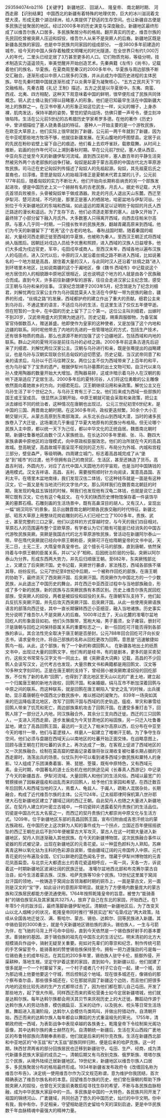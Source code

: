 293594074nb2116
【关键字】 新疆地区、 回湖人、 隆皇帝、 南北朝时期、 河西走廊
【识别结果】
中国西北的新疆有着特殊的地理优势，巨大的冰川滋润着戈壁大漠，形成无数个湖泊绿洲，给人类提供了舒适的生存空间。也让新疆自古便是多民族迁徙聚居的地区。经过2000多年的历史演变与深度融合。新疆地区最终形成了以维吾尔族人口居多，多民族聚居分布的格局。翻开真实的历史，维吾尔族的先民回纥曾被突厥人压迫和奴役，维吾尔人从来不是突厥人的后裔。新疆地区既是新疆各民族的家园，也是中华民族共同家园的组成部分。
一座3800多年前建造的城市，给今天的中国人保存着触摸文明曙光的时光隧道。在全世界只有约1,000万人的年代，二里头已经定居了3万甚至更多的人口。它们物质充裕，等级分明，技术制造实力遥遥领先，审美觉醒并开始创造艺术。先秦典籍《左传》《尚书》，记载着他们的族名，华夏族。在夏商周至秦汉的2000多年中。华夏族与周边部族不断交汇融合。逐渐形成以中原人口居多的汉族，并从此成为中国历史进程的主体民族。早在先秦时期中国就逐渐形成了以炎黄华夏为凝聚核心，“五方之民共天下”的交融格局。先秦古籍《礼记 王制》描述，五方之民是以华夏居中。东夷、南蛮、西戎、北夷、四方相配，这种天下观意味着中国的鲜明，很早便形成了民族共同体概念。铜人武士俑让我们得以目睹塞人的形象。他们是已知最早生活在中国新疆大地上的族群之一。在汉书中塞人的形象正如这位武士一样，尖尖的帽子，上身赤裸，肌肉发达，保持半跪的姿势，警觉的望向战场，仿佛只要一声号令，便立刻冲锋陷阵。生活在公元前5世纪的古希腊历史学家希罗多德。在他的著作《历史》中，曾详细描绘了塞人骁勇善战的特征。
塞种人一开始主要的是一个游牧民族，在欧亚大草原上，他们实际上很早就到了新疆，公元前一两千年就到了新疆，因为在中亚呢那些地方牧场不够，他就往新疆发展。在天山腹地的呼图壁县。定居于此的先民在粉砂岩壁上留下自己的痕迹。他们看上去欢呼雀跃，载歌载舞。从时间上推断，岩画的创作年代可以上溯到春秋时期。早在公元前7世纪，塞人便从西亚、中亚向东迁徙至今天的新疆伊犁河流域。直到西汉初年，塞人数百年的平静生活突然被另外两个古老部族的战争打破。匈奴是起源于蒙古高原的中国古代北方草原游牧民族。司马迁在史记匈奴列传描述了匈奴人的先祖起源。匈奴，其先祖夏后氏之苗裔也，曰淳维。意思是匈奴人的始祖淳维正是夏朝末代君主桀的儿子。公元前177年前后，随着匈奴的实力不断壮大，他们开始向长期称臣纳贡的另一个部族发起进攻，便是中国历史上又一个赫赫有名的古老民族，月氏人。据史书记载，大月氏首领兵败被杀，头骨被匈奴单于做成酒器。败走的月氏人退出天山东麓。西迁至伊犁河、楚河流域，不巧的是，那里正是塞人的栖居地，哈密盆地与伊犁河谷。分别位于今天新疆地区的东端和西端，如此遥远的距离足以证明败于匈奴的月氏人西迁路途的漫长和遥远。为了生存下去，他们必须逐走那里的塞人。战争又开始了，最终除了小部分留下融入月氏外。大多数塞人只得离开西域，向西去往帕米尔高原。与塞人几乎同一时期，一只擅长牧羊的民族羌族，翻越青藏高原来到西域。他们为今天的新疆留下了“若羌”这个古老的地名。
春秋战国时期，随着秦国的崛起，大量经河西走廊迁徙至西域的华夏族，也被称为秦人。至西汉王朝正式将西域纳入版图后。因朝廷对戍边人员给予优惠和照顾，进入西域的汉族人日益增多。他们大多成为戍边官吏，军卒，屯田戍卒或商人。至西汉末年，西域各地以遍布汉族人的屯田点。进入汉代以后，中原的汉人就沿着丝绸之路不断进入西域，比如说著名的一个地方就是高昌，居住着大量的汉人，与此同时汉人还沿着“丝绸之路”进入到环塔里木地区，比如说南疆的这个于阗地区，像《魏书 西域传》中记载说这个地方居住的人的相貌跟中原地区很相近，这也说明这个地方的人就是由各个民族融合而成。直到今天，许多前往新疆伊犁的游客，往往会走进汉家公主纪念馆，感受汉王朝与乌孙和亲的往事。
汉家纪念馆建于2003年5月，纪念馆是为了纪念刘细君，刘解忧两位汉家公主作为乌孙国昆莫夫人生活在今伊犁一带为民族的融合，疆界的形成，“丝绸之路”的发展，西域都护府的建立作出了重大的贡献。细君公主来到乌孙后，不通这里的语言，不适应乌孙的生活，在这里生活了仅仅五年便早逝。但在短暂的一生中，在中国的历史上留下了三个第一。这位公主叫刘细君，出嫁时不到20岁，汉武帝用盛大的赏赐为她送行。历史记载，赐乘舆服御物，为备官属宦官侍御数百人，赠送甚盛。他即使作为皇家的这种使者，又是加强了这个内地和边疆的联系。同时呢他带去了内地的先进的一些管理地区的方式，包括生产技术，还有很多物质的商品，那么也源源不断的加强了这个边疆地区，包括西域和内地的联系。群山之间的夏特河谷是前往乌孙的必经之路。2000多年前这条古道先后迎来了刘细君、刘解忧两位汉家公主。汉朝与乌孙进行和亲，既是张骞提出的战略建议，也是乌孙与汉朝实现联合抗击匈奴的迫切愿望。历史记载，当汉武帝同意了和亲的请求后，乌孙以千匹马往聘汉女。两位公主不仅为西域带来了上百年的和平，也为乌孙留下了宝贵的遗产。根据伊犁州乌孙墓葬的出土文物可知，自汉代以来乌孙人使用陶器的数量开始大大增加。而陶器易碎，这或许暗示着乌孙人在汉朝的影响下逐渐适应了定居生活。2000多年后的夏特河谷，人们将这位勇敢的公主雕像依然面向着她故乡的方向。刘细君死后。汉王朝继续沿用和亲政策。解忧公主又在乌孙生活了半个世纪之久，与乌孙王育有三子二女。他们后来成为西域一些部族的国王或王室成员。
很显然从汉朝开始，中原王朝就可能会采取和亲政策，把公主派去嫁给不同的统治者，这种情况在唐朝也出现过。
公元三世纪初至6世纪末，是中国的三国、两晋南北朝时期。在这360多年间，政权更迭频繁，30余个大小王朝交替兴灭。从蒙古高原到东南部海滨，从东北长白山到西域大漠，当时的诸多民族卷入了大迁徙，这场潮流几乎重组了华夏大地原有的民族分布格局。但无论哪个民族入主中原，都以统一天下为己任，都以中华文化的正统自居。魏晋南北朝时期，新疆吐鲁番地区由数个汉人家族统治。在长达200多年里阚、张、马、麴四大家族承袭中原地区的治理模式，向中原政权臣服效忠。他们的治所就在今天的高昌故城。登高眺望，高昌故城平面呈现不规则的正方形，布局分为外城、内城和宫程三部分，壁垒森严，等级明确。四周建立城门，标志着高昌城完成了从“堡垒”到“城市”的过渡，他不但拥有自己的商贸区、生活区，甚至还铸造了货币。高昌吉利钱，外圆内方，对应了古代中国人天圆地方的宇宙观，也是当时中国铸钱的通用模式。汉文吉祥语、高昌、吉利，需要按照顺时针方向阅读，寓意高昌国、吉利太平。在塔里木盆地南缘，我们发现汉佉二体钱，它这种钱币就是一面是有这种汉文，它一面又是有当地流行的文字佉卢文。那么同样我们在魏晋南北朝廷的时期，我发现的龟兹五铢钱的时候，啊我们也发现他有汉龟二体钱，也就是说它上面啊它既有汉文，它也有这个龟兹文。
在今天的陕西历史博物馆保存着一件装饰华美的墓葬石榻。石雕刻画的生活场景中，既有高鼻深目的胡人，又有汉人，呈现出一幅“胡汉同乐”的景象，显示出魏晋南北朝时期各民族交融的时代特征。新疆北部、昭苏大草原上用整块花岗岩雕刻的石人们已经伫立了1000多年，贵族、武士，甚至完整的三口之家，他们以这样的方式穿越时空，与今天的我们四目相对。草原石人的范围遍布整个亚欧草原，有学者认为它们极有可能是已经消失的中国古代游牧民族突厥。突厥是我国古代的北方草原游牧民族，曾活动在新疆阿尔泰山一带。早在隋代突厥就已经向中原王朝称臣，突厥可汗在给隋朝皇帝的文书中说，天无二日，土无二王，大隋皇帝真皇帝也。这个擅长弓马的部族，直到唐朝，依然保持着与中原王朝的臣属关系，并以“父子”相称。后因统治阶层的分裂。突厥以阿尔泰山为分界。形成东西两大势力，并先后归顺唐王朝。至682年，东突厥残部北上，又建立了后突厥汗国。史书记载，突厥世行暴虐，家法残忍，西域各部族不堪其辱，纷纷反抗。公元7世纪至8世纪中后期，一个被称作回纥的部族，在唐王朝的协助下，最终消灭了西突厥汗国、后突厥汗国。而突厥作为中国北方的一个少数民族，从此退出了中国历史的舞台。并在西迁中亚西亚过程中与当地部族融合，形成了多个新的民族，新的民族与古突厥民族有本质区别。历史上维吾尔族先民回纥部族，受突厥人的奴役，两者是被奴役和奴役的关系。在唐朝军队支持下，他们起兵反抗东突厥汗国，并先后攻灭西突厥汗国、后突厥汗国。从此一些使用突厥语族语言的部落向西迁徙，其中一直长期辗转西迁小亚细亚，融入当地诸族。历史事实充分说明了维吾尔人不是突厥人的后裔。1000年过去了，天山北麓的准噶尔盆地回纥人的形象面目如初。他们头饰飘带，宽袍大袖，男子蓄须，女子雍容。册封可汗是唐朝与回纥之间保持臣属关系的重要标志之一，新一任回纥可汗能否得到各部族的承认。其合法性完全取决于唐王朝是否册封。公元788年回合回纥可汗向长安志书，请求皇帝允许。将自己部族的名称从回纥更改为回鹘，意思是“迅速敏捷如鹘鸟一般。从此，这个部族，有了一个新的称谓回鹘人。
在新疆各地出土的纸质文书中，出现过大量的回鹘文字，他们有的是经书，有的是剧本，更多的是买卖契约，这些文书常常与汉字文书一同出土。据《突厥语大词典》记载，高昌的不少回鹘人会读写汉文，近代考古也发现，大量宗教文书和典籍都是用回鹘文、汉文等10多种文字刻印的。正是在唐王朝的支持下，曾经弱小被突厥欺凌奴役的回纥部族，不仅有了新的名称“回鹘”，也得到了漠北地区至天山以北的广袤土地，建立起一个归属唐王朝的新地方政权，回鹘汗国。和亲婚姻，绢马互市不断加深着回鹘与中原之间的联系。而这种联系，就是回鹘在唐王朝陷入“安史之乱”的时候，出兵援助，显示着唐朝在中国西北少数民族中，难以撼动的凝聚力。
839年一场突如其来的厄运降临漠北地区，改写了回鹘汗国与西域的历史轨迹。瘟疫、旱灾和暴雪给回鹘人带来了饥荒和死亡，周边部族乘机攻击了回鹘汗国。在遭受多重打击下，回鹘人除了一部分迁入内地，同汉族融合外，其余分三支向西迁徙。西迁的三只回鹘人，一支进入河西走廊，逐步发展成为今天甘肃地区的裕固族，另一只迁入吐鲁番盆地，建立了高昌回鹘王国，最远的一支迁入了帕米尔高原以西，后分布在中亚至今天的喀什一带，他们与葛逻禄人、样磨人一起建立了喀喇汗王朝。为了争夺生存空间，他们必须与盘踞在西域天山以南地区的吐蕃开始正面交锋。在战略意图上，回顾与唐王朝在打败吐蕃的诉求上，再次达成了一致。在客观上促进了西域地区的又一次民族融合。绘制在莫高窟的壁画记录着唐将张议潮收复被吐蕃长期占据的河西走廊时，浩荡出兵的场景。仪仗队列中可以看到诸多西域少数民族和粟特人的身影。12人组成了乐团演奏着笛、箫、琵琶、箜篌，既有中原特色，又有西域元素。金元时期，中国著名的道士丘处机在他的旅途见闻《长春真人西游记》中记录了今天的新疆昌吉、伊犁河流域。大量回鹘人和他们的生活风俗。西域以最宽广的臂膀接纳了因躲避瘟疫和战乱而来的回鹘人，给予他们生家园和希望。在西迁数百年后回鹘人和西域当地的汉人，焉耆人、龟兹人、于阗人，疏勒人混居杂处，长期融合，构成了近代维吾尔族的主体。公元1124年。辽太祖耶律阿保机第八世孙耶律大石在新疆地区建立了疆域辽阔的西辽王朝。自此契丹人也随之大量进入新疆地区。在契丹人建立的叶密立古城中，一件钧瓷碎片透露着契丹贵族们的生活品位。钧瓷是中国古代五大名窑之一，而西辽的契丹贵族们大都崇尚中原文化与生活方式。1209年。位于新疆地区东部的高昌回鹘王国，宣布归附由成吉思汗统治的蒙古族政权。在中国历史上这次鲜为人知的事件成为一个拐点，立国近百年便摇摇欲坠的西辽王朝在此后不到10年便被蒙古大军攻灭，蒙古人在这一时期大量进入新疆地区，契丹人则逐渐融入其他民族。在今天的新疆博物馆，这次民族融合事件以瓷器的形式被记录，出现在新疆地区的元青花瓷。以一种蓝色颜料为人熟知。苏麻离青这种以氧化钴为主料的色彩源自波斯，借由疆域辽阔的元帝国传入中原。元代青花瓷的分布遍及全国，它们以鲜艳的蓝色闻名于世。馆藏于伊犁州博物馆的元青花凤首扁壶。与北京元大都遗出土的青花瓷遥相呼应，一鸾一凤，天各一方，诉说着这一时期新疆地区波澜壮阔的民族迁徙。
准噶尔盆地西北部和布克赛尔蒙古自治县，如今生活着蒙古族、汉族、哈萨克族等10余个民族。13世纪这里属于窝阔台汗国的领地，一枚铸造于窝阔台首领海都时期的铜币上，一面是蒙古文，另一面则是汉文的“宝”字，如此设计的意图非常明显。就是为了方便境内数量庞大的蒙古族和汉族居民都能方便流通使用。1764年按照乾隆皇帝的旨意。被誉为“能骑善射”的锡伯族官兵及其家属共3275人，放弃了自己在东北的家园，开始西迁。在1年零5个月的跋涉后，最终落脚新疆伊犁地区。清朝统一新疆地区后，为了改变天山以北人烟稀少的状况，乾隆皇帝同时推行“移民实边”和“屯垦戍边”两大政策。陆续从全国各地迁徙汉、满、察哈尔、蒙古、锡伯、达斡尔、回等民族进入新疆。其中锡伯营的3000勇士，就是今天新疆地区锡伯族的源头。锡伯族人，一生与弓箭为伴，在飞驰的马背上开弓命中目标，直到今天依然是一个锡伯族好射手的基本要求。善骑射的基因。源于锡伯族的祖先在中国东北的生活记忆。明末清初的北方大规模骑兵作战中，骑射无疑至关重要。宛如对先辈们的尊崇和纪念，制作传统弓箭的手艺保留至今，能骑善射的赞誉锡伯族保持至今。拥有一把力道强劲的弓是每一位锡伯勇士的成年标志。在其后的200多年里，锡伯族人驻守卡伦，抵御外侵，开渠耕种，落地生根。坚定守护着这里的家园，直到如今。到新疆以后，他们就建了很多就是一个一个村寨留下来，一个村子或者几个村子它合在一起，建一个城，因为那边境上他要他要这个守城，然后控制这个地域。现在很多城还在，像锡伯的那个察布查尔县，那些很多城还在，它在那就巩固了新疆这个边防，而且他们把很多内地的这些比较先进的生产方式都带过去了，因为他们都在那儿自己屯田。开发了那些地方，起了很大作用。同样西迁而来的索伦营勇士如今定居新疆塔城，他们就是达斡尔族。每年达斡尔族都会用沃其贝节来庆祝历史上的大迁徙。舞蹈动作源于达斡尔族人的劳动场景，模仿摘扁豆、玉米的动作，以及挑水、梳头等日常生活场景。舞蹈进入高潮阶段，达斡尔人会模仿鸟类鸣叫，并做出狩猎动作。自清朝开始，西迁而来的达斡尔族人每年都会以舞蹈的方式重温祖先的荣光。
1755年，清朝政府统一西域，为表彰战争中表现卓越的各族勇士。乾隆皇帝下令绘制紫光阁功臣像，其中达斡尔族的勇士赫然在列。自清朝统一新疆后，生活在天山西段广袤地区的布鲁特部族向清朝奉表称臣，他们就是后来的柯尔克孜族。生活在新疆西北部和中亚地区的“中玉兹”和“大玉兹”部族同样归附，便是后来的哈萨克族。这一时期，陕西甘肃两省的部分回族居民也迁移到新疆驻守。屯田、生产、经商，成为清代新疆多民族大家庭的成员之一。清朝后期又有乌孜别克族、俄罗斯族、塔塔尔族三个民族，从境外陆续迁居新疆地区。19世纪末，新疆地区以维吾尔族人口居多，多民族聚居分布的格局最终形成。1934年新疆省发布政府令《改缠回名称为维吾尔布告》，决定统一使用维吾尔作为汉文规范称谓，意为维护你我团结，首次精确表达了维吾尔族名称的本意。回望维吾尔族的历史，他们曾在唐朝的帮助下挣脱突厥人的奴役，也曾在天灾面前勇敢启程寻找生存的希望，不断与各民族血脉相融，成为中华民族大家庭中的一员。多民族是中国的一大特色，各民族共同开发了祖国的锦绣河山、广袤疆域，共同创造了悠久的中国历史，灿烂的中华文明。你中有我，我中有你，手足相亲，守望相助是历史留给今天的深刻启迪，更是中华民族数千年血脉精魂中最强大的精神力量。
